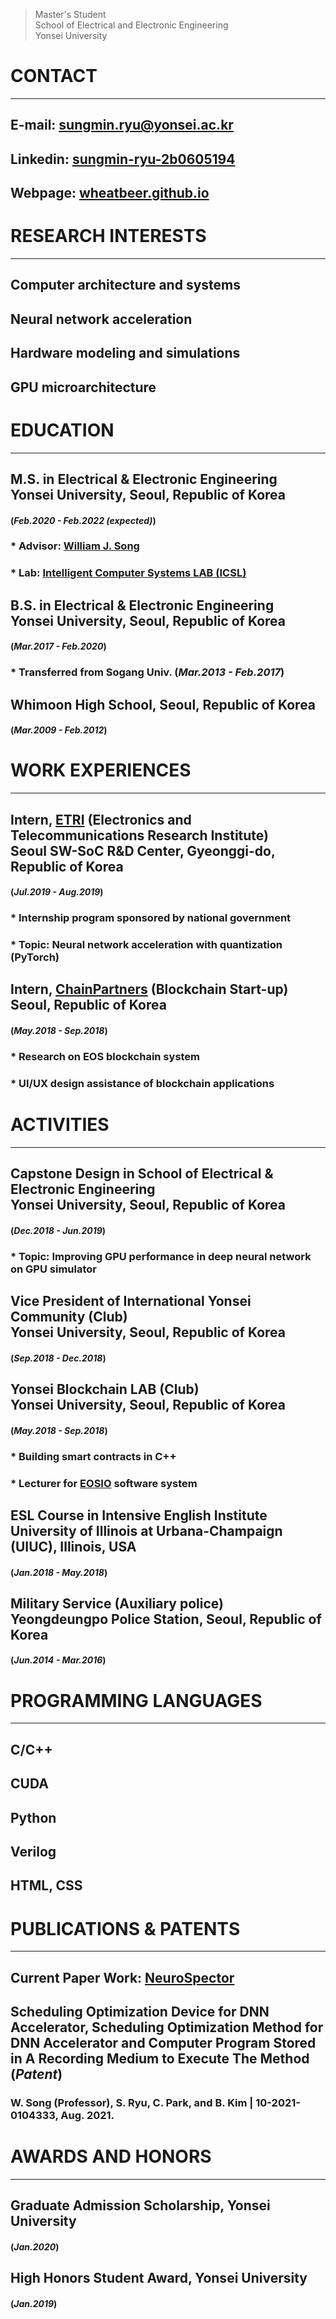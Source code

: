 > Master's Student <br>
School of Electrical and Electronic Engineering <br>
Yonsei University

# CONTACT
* * *
## **E-mail**: sungmin.ryu@yonsei.ac.kr
## **Linkedin**: <a href="https://www.linkedin.com/in/sungmin-ryu-2b0605194/" target="_blank">sungmin-ryu-2b0605194</a>
## **Webpage**: <a href="https://wheatbeer.github.io" target="_blank">wheatbeer.github.io</a>

# RESEARCH INTERESTS
* * *
## Computer architecture and systems
## Neural network acceleration
## Hardware modeling and simulations
## GPU microarchitecture

# EDUCATION
* * *
## **M.S. in Electrical & Electronic Engineering <br> Yonsei University, Seoul, Republic of Korea** 
#### (*Feb.2020 - Feb.2022 (expected)*)
### * Advisor: <a href="https://sites.google.com/site/wjhsong" target="_blank">William J. Song</a>
### * Lab: <a href="https://icsl.yonsei.ac.kr/" target="_blank">Intelligent Computer Systems LAB (ICSL)</a>
## **B.S. in Electrical & Electronic Engineering <br> Yonsei University, Seoul, Republic of Korea**
#### (*Mar.2017 - Feb.2020*)
### * Transferred from Sogang Univ. (*Mar.2013 - Feb.2017*)
## **Whimoon High School, Seoul, Republic of Korea** 
#### (*Mar.2009 - Feb.2012*)

# WORK EXPERIENCES
* * *
## **Intern, <a href="https://www.etri.re.kr/intro.html" target="_blank">ETRI</a> (Electronics and Telecommunications Research Institute) <br> Seoul SW-SoC R&D Center, Gyeonggi-do, Republic of Korea** 
#### (*Jul.2019 - Aug.2019*)
### * Internship program sponsored by national government
### * Topic: Neural network acceleration with quantization (PyTorch)
## **Intern, <a href="https://www.chain.partners/" target="_blank">ChainPartners</a> (Blockchain Start-up) <br> Seoul, Republic of Korea** 
#### (*May.2018 - Sep.2018*)
### * Research on EOS blockchain system
### * UI/UX design assistance of blockchain applications

# ACTIVITIES
* * *
## **Capstone Design in School of Electrical & Electronic Engineering <br> Yonsei University, Seoul, Republic of Korea**
#### (*Dec.2018 - Jun.2019*)
### * Topic: Improving GPU performance in deep neural network on GPU simulator
## **Vice President of International Yonsei Community (Club) <br> Yonsei University, Seoul, Republic of Korea**
#### (*Sep.2018 - Dec.2018*)
## **Yonsei Blockchain LAB (Club) <br> Yonsei University, Seoul, Republic of Korea**
#### (*May.2018 - Sep.2018*)
### * Building smart contracts in C++
### * Lecturer for <a href="https://github.com/EOSIO" target="_blank">EOSIO</a> software system
## **ESL Course in Intensive English Institute <br> University of Illinois at Urbana-Champaign (UIUC), Illinois, USA**
#### (*Jan.2018 - May.2018*)
## **Military Service (Auxiliary police) <br> Yeongdeungpo Police Station, Seoul, Republic of Korea**
#### (*Jun.2014 - Mar.2016*)

# PROGRAMMING LANGUAGES
* * *
## C/C++
## CUDA
## Python
## Verilog
## HTML, CSS

# PUBLICATIONS & PATENTS
* * *
## **Current Paper Work: [NeuroSpector](https://wheatbeer.github.io/graduate/neurospector/)**
## **Scheduling Optimization Device for DNN Accelerator, Scheduling Optimization Method for DNN Accelerator and Computer Program Stored in A Recording Medium to Execute The Method (*Patent*)**
### W. Song (Professor), **S. Ryu**, C. Park, and B. Kim | 10-2021-0104333, Aug. 2021.  

# AWARDS AND HONORS
* * *
## **Graduate Admission Scholarship, Yonsei University**
#### (*Jan.2020*)
## **High Honors Student Award, Yonsei University**
#### (*Jan.2019*)
